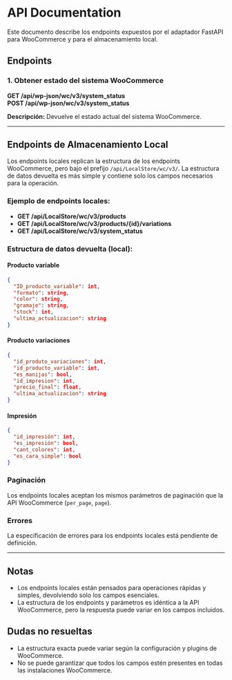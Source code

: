 # API Documentation

Este documento describe los endpoints expuestos por el adaptador FastAPI para WooCommerce y para el almacenamiento local.

## Endpoints

### 1. Obtener estado del sistema WooCommerce

**GET /api/wp-json/wc/v3/system_status**  
**POST /api/wp-json/wc/v3/system_status**

**Descripción:**
Devuelve el estado actual del sistema WooCommerce.

---

## Endpoints de Almacenamiento Local

Los endpoints locales replican la estructura de los endpoints WooCommerce, pero bajo el prefijo `/api/LocalStore/wc/v3/`. La estructura de datos devuelta es más simple y contiene solo los campos necesarios para la operación.

### Ejemplo de endpoints locales:

- **GET /api/LocalStore/wc/v3/products**
- **GET /api/LocalStore/wc/v3/products/{id}/variations**
- **GET /api/LocalStore/wc/v3/system_status**

### Estructura de datos devuelta (local):

#### Producto variable
```json
{
  "ID_producto_variable": int,
  "formato": string,
  "color": string,
  "gramaje": string,
  "stock": int,
  "ultima_actualizacion": string
}
```

#### Producto variaciones
```json
{
  "id_produto_variaciones": int,
  "id_producto_variable": int,
  "es_manijas": bool,
  "id_impresion": int,
  "precio_final": float,
  "ultima_actualizacion": string
}
```

#### Impresión
```json
{
  "id_impresión": int,
  "es_impresión": bool,
  "cant_colores": int,
  "es_cara_simple": bool
}
```

### Paginación
Los endpoints locales aceptan los mismos parámetros de paginación que la API WooCommerce (`per_page`, `page`).

### Errores
La especificación de errores para los endpoints locales está pendiente de definición.

---

## Notas
- Los endpoints locales están pensados para operaciones rápidas y simples, devolviendo solo los campos esenciales.
- La estructura de los endpoints y parámetros es idéntica a la API WooCommerce, pero la respuesta puede variar en los campos incluidos.

## Dudas no resueltas

- La estructura exacta puede variar según la configuración y plugins de WooCommerce.
- No se puede garantizar que todos los campos estén presentes en todas las instalaciones WooCommerce.
